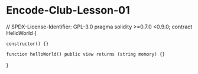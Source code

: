 # Encode-Club-Lesson-01

// SPDX-License-Identifier: GPL-3.0
pragma solidity >=0.7.0 <0.9.0;
contract HelloWorld {

    constructor() {}

    function helloWorld() public view returns (string memory) {}
   
}
